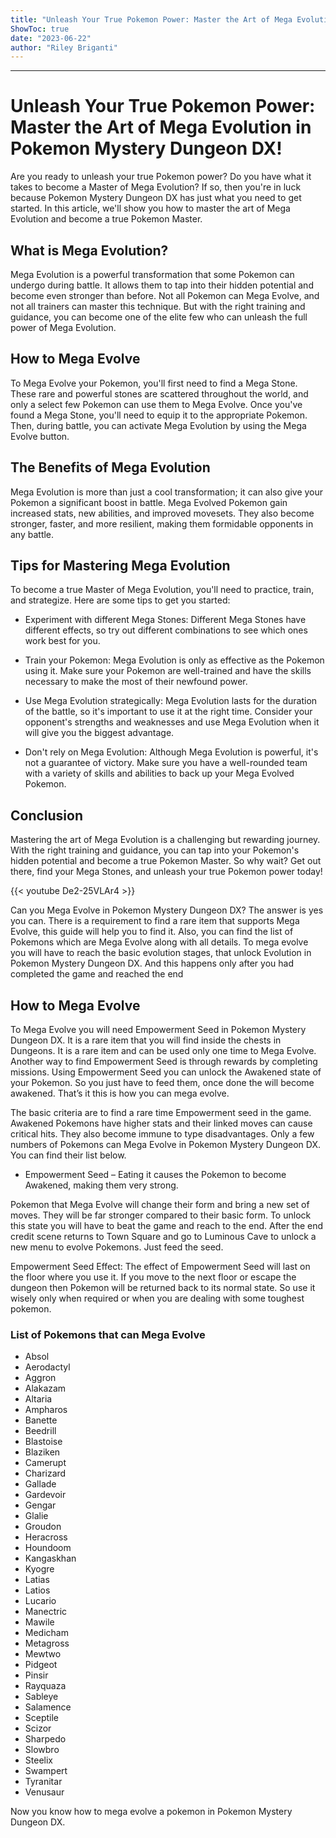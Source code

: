 ```yaml
---
title: "Unleash Your True Pokemon Power: Master the Art of Mega Evolution in Pokemon Mystery Dungeon DX!"
ShowToc: true 
date: "2023-06-22"
author: "Riley Briganti"
---
```

*****
# Unleash Your True Pokemon Power: Master the Art of Mega Evolution in Pokemon Mystery Dungeon DX!

Are you ready to unleash your true Pokemon power? Do you have what it takes to become a Master of Mega Evolution? If so, then you're in luck because Pokemon Mystery Dungeon DX has just what you need to get started. In this article, we'll show you how to master the art of Mega Evolution and become a true Pokemon Master.

## What is Mega Evolution?

Mega Evolution is a powerful transformation that some Pokemon can undergo during battle. It allows them to tap into their hidden potential and become even stronger than before. Not all Pokemon can Mega Evolve, and not all trainers can master this technique. But with the right training and guidance, you can become one of the elite few who can unleash the full power of Mega Evolution.

## How to Mega Evolve

To Mega Evolve your Pokemon, you'll first need to find a Mega Stone. These rare and powerful stones are scattered throughout the world, and only a select few Pokemon can use them to Mega Evolve. Once you've found a Mega Stone, you'll need to equip it to the appropriate Pokemon. Then, during battle, you can activate Mega Evolution by using the Mega Evolve button.

## The Benefits of Mega Evolution

Mega Evolution is more than just a cool transformation; it can also give your Pokemon a significant boost in battle. Mega Evolved Pokemon gain increased stats, new abilities, and improved movesets. They also become stronger, faster, and more resilient, making them formidable opponents in any battle.

## Tips for Mastering Mega Evolution

To become a true Master of Mega Evolution, you'll need to practice, train, and strategize. Here are some tips to get you started:

- Experiment with different Mega Stones: Different Mega Stones have different effects, so try out different combinations to see which ones work best for you.

- Train your Pokemon: Mega Evolution is only as effective as the Pokemon using it. Make sure your Pokemon are well-trained and have the skills necessary to make the most of their newfound power.

- Use Mega Evolution strategically: Mega Evolution lasts for the duration of the battle, so it's important to use it at the right time. Consider your opponent's strengths and weaknesses and use Mega Evolution when it will give you the biggest advantage.

- Don't rely on Mega Evolution: Although Mega Evolution is powerful, it's not a guarantee of victory. Make sure you have a well-rounded team with a variety of skills and abilities to back up your Mega Evolved Pokemon.

## Conclusion

Mastering the art of Mega Evolution is a challenging but rewarding journey. With the right training and guidance, you can tap into your Pokemon's hidden potential and become a true Pokemon Master. So why wait? Get out there, find your Mega Stones, and unleash your true Pokemon power today!

{{< youtube De2-25VLAr4 >}} 



Can you Mega Evolve in Pokemon Mystery Dungeon DX? The answer is yes you can. There is a requirement to find a rare item that supports Mega Evolve, this guide will help you to find it. Also, you can find the list of Pokemons which are Mega Evolve along with all details. To mega evolve you will have to reach the basic evolution stages, that unlock Evolution in  Pokemon Mystery Dungeon DX. And this happens only after you had completed the game and reached the end
 
## How to Mega Evolve
 
To Mega Evolve you will need Empowerment Seed in Pokemon Mystery Dungeon DX. It is a rare item that you will find inside the chests in Dungeons. It is a rare item and can be used only one time to Mega Evolve. Another way to find Empowerment Seed is through rewards by completing missions. Using Empowerment Seed you can unlock the Awakened state of your Pokemon. So you just have to feed them, once done the will become awakened. That’s it this is how you can mega evolve.
 
The basic criteria are to find a rare time Empowerment seed in the game. Awakened Pokemons have higher stats and their linked moves can cause critical hits. They also become immune to type disadvantages. Only a few numbers of Pokemons can Mega Evolve in Pokemon Mystery Dungeon DX. You can find their list below.
 
- Empowerment Seed – Eating it causes the Pokemon to become Awakened, making them very strong.

 
Pokemon that Mega Evolve will change their form and bring a new set of moves. They will be far stronger compared to their basic form. To unlock this state you will have to beat the game and reach to the end. After the end credit scene returns to Town Square and go to Luminous Cave to unlock a new menu to evolve Pokemons. Just feed the seed.
 
Empowerment Seed Effect: The effect of Empowerment Seed will last on the floor where you use it. If you move to the next floor or escape the dungeon then Pokemon will be returned back to its normal state. So use it wisely only when required or when you are dealing with some toughest pokemon.
 
### List of Pokemons that can Mega Evolve
 
- Absol
 - Aerodactyl
 - Aggron
 - Alakazam
 - Altaria
 - Ampharos
 - Banette
 - Beedrill
 - Blastoise
 - Blaziken
 - Camerupt
 - Charizard
 - Gallade
 - Gardevoir
 - Gengar
 - Glalie
 - Groudon
 - Heracross
 - Houndoom
 - Kangaskhan
 - Kyogre
 - Latias
 - Latios
 - Lucario
 - Manectric
 - Mawile
 - Medicham
 - Metagross
 - Mewtwo
 - Pidgeot
 - Pinsir
 - Rayquaza
 - Sableye
 - Salamence
 - Sceptile
 - Scizor
 - Sharpedo
 - Slowbro
 - Steelix
 - Swampert
 - Tyranitar
 - Venusaur

 
Now you know how to mega evolve a pokemon in Pokemon Mystery Dungeon DX.




